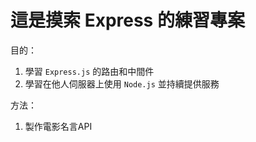 # 這是摸索 Express 的練習專案

目的：
1. 學習 `Express.js` 的路由和中間件
2. 學習在他人伺服器上使用 `Node.js` 並持續提供服務 

方法：
1. 製作電影名言API